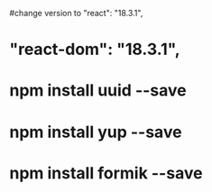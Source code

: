 #change version to "react": "18.3.1",
#    "react-dom": "18.3.1",

# npm install uuid --save
# npm install yup --save
# npm install formik --save
